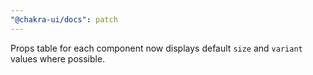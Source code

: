 ```yaml
---
"@chakra-ui/docs": patch
---
```


Props table for each component now displays default `size` and `variant` values
where possible.
